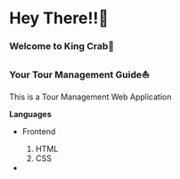 <h1>Hey There!!🌝</h1>

<h3>Welcome to King Crab🦀</h3>
<h3>Your Tour Management Guide⛵</h3>

<p>This is a Tour Management Web Application</p>
<p><b>Languages</b></p>
<ul>
  <li>Frontend</li>
  <ol>
    <li>HTML</li>
  <li>CSS</li>
  </ol>
  <li></li>
</ul>
